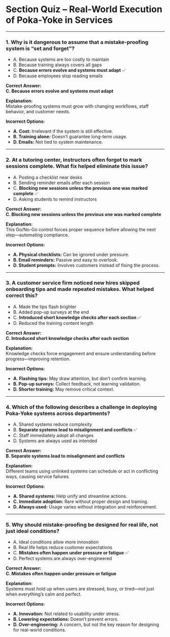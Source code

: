 
# Section Quiz – Real-World Execution of Poka-Yoke in Services

---

### 1. Why is it dangerous to assume that a mistake-proofing system is “set and forget”?

- A. Because systems are too costly to maintain  
- B. Because training always covers all gaps  
- C. **Because errors evolve and systems must adapt** ✅  
- D. Because employees stop reading emails  

**Correct Answer:**  
**C. Because errors evolve and systems must adapt**

**Explanation:**  
Mistake-proofing systems must grow with changing workflows, staff behavior, and customer needs.

**Incorrect Options:**  
- **A. Cost:** Irrelevant if the system is still effective.  
- **B. Training alone:** Doesn’t guarantee long-term usage.  
- **D. Emails:** Not tied to system maintenance.

---

### 2. At a tutoring center, instructors often forgot to mark sessions complete. What fix helped eliminate this issue?

- A. Posting a checklist near desks  
- B. Sending reminder emails after each session  
- C. **Blocking new sessions unless the previous one was marked complete** ✅  
- D. Asking students to remind instructors  

**Correct Answer:**  
**C. Blocking new sessions unless the previous one was marked complete**

**Explanation:**  
This Go/No-Go control forces proper sequence before allowing the next step—automating compliance.

**Incorrect Options:**  
- **A. Physical checklists:** Can be ignored under pressure.  
- **B. Email reminders:** Passive and easy to overlook.  
- **D. Student prompts:** Involves customers instead of fixing the process.

---

### 3. A customer service firm noticed new hires skipped onboarding tips and made repeated mistakes. What helped correct this?

- A. Made the tips flash brighter  
- B. Added pop-up surveys at the end  
- C. **Introduced short knowledge checks after each section** ✅  
- D. Reduced the training content length  

**Correct Answer:**  
**C. Introduced short knowledge checks after each section**

**Explanation:**  
Knowledge checks force engagement and ensure understanding before progress—improving retention.

**Incorrect Options:**  
- **A. Flashing tips:** May draw attention, but don’t confirm learning.  
- **B. Pop-up surveys:** Collect feedback, not learning validation.  
- **D. Shorter training:** May remove critical context.

---

### 4. Which of the following describes a challenge in deploying Poka-Yoke systems across departments?

- A. Shared systems reduce complexity  
- B. **Separate systems lead to misalignment and conflicts** ✅  
- C. Staff immediately adopt all changes  
- D. Systems are always used as intended  

**Correct Answer:**  
**B. Separate systems lead to misalignment and conflicts**

**Explanation:**  
Different teams using unlinked systems can schedule or act in conflicting ways, causing service failures.

**Incorrect Options:**  
- **A. Shared systems:** Help unify and streamline actions.  
- **C. Immediate adoption:** Rare without proper design and training.  
- **D. Always used:** Usage varies without integration and reinforcement.

---

### 5. Why should mistake-proofing be designed for real life, not just ideal conditions?

- A. Ideal conditions allow more innovation  
- B. Real life helps reduce customer expectations  
- C. **Mistakes often happen under pressure or fatigue** ✅  
- D. Perfect systems are always over-engineered  

**Correct Answer:**  
**C. Mistakes often happen under pressure or fatigue**

**Explanation:**  
Systems must hold up when users are stressed, busy, or tired—not just when everything’s calm and perfect.

**Incorrect Options:**  
- **A. Innovation:** Not related to usability under stress.  
- **B. Lowering expectations:** Doesn’t prevent errors.  
- **D. Over-engineering:** A concern, but not the key reason for designing for real-world conditions.
